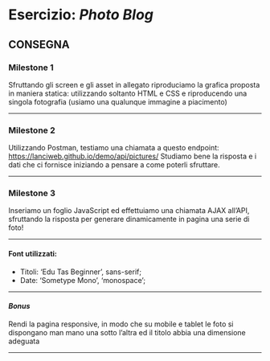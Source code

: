 # **Esercizio:** *Photo Blog*

## CONSEGNA

### Milestone 1

Sfruttando gli screen e gli asset in allegato riproduciamo la grafica proposta in maniera statica: utilizzando soltanto HTML e CSS e riproducendo una singola fotografia (usiamo una qualunque immagine a piacimento)

---
### Milestone 2

Utilizzando Postman, testiamo una chiamata a questo endpoint:
https://lanciweb.github.io/demo/api/pictures/
Studiamo bene la risposta e i dati che ci fornisce iniziando a pensare a come poterli sfruttare.

---
### Milestone 3

Inseriamo un foglio JavaScript ed effettuiamo una chiamata AJAX all’API, sfruttando la risposta per generare dinamicamente in pagina una serie di foto!

---

#### Font utilizzati:

- Titoli:  ‘Edu Tas Beginner’, sans-serif;
- Date: ‘Sometype Mono’, ‘monospace’;

---

#### *Bonus*

Rendi la pagina responsive, in modo che su mobile e tablet le foto si dispongano man mano una sotto l’altra ed il titolo abbia una dimensione adeguata

---
